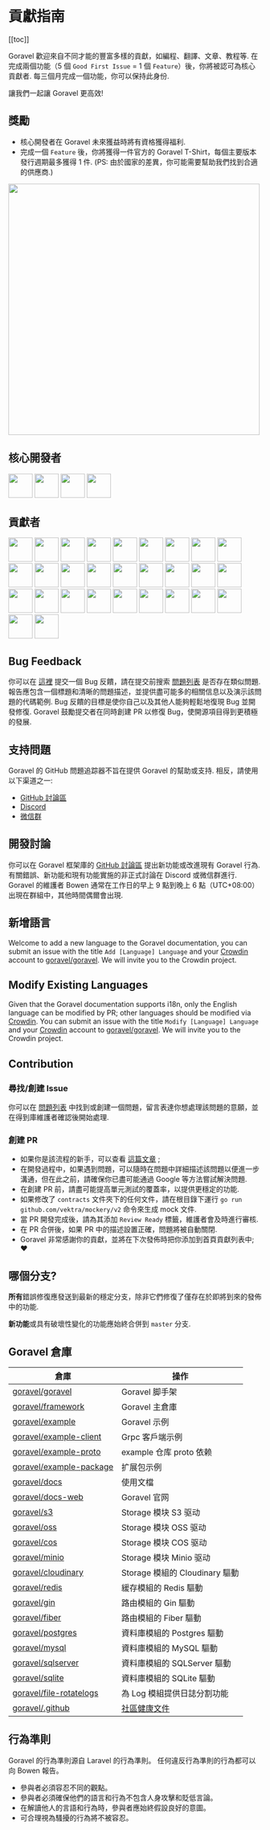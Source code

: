 # 貢獻指南

[[toc]]

Goravel 歡迎來自不同才能的豐富多樣的貢獻，如編程、翻譯、文章、教程等. 在完成兩個功能（5 個 `Good First Issue` = 1 個 `Feature`）後，你將被認可為核心貢獻者. 每三個月完成一個功能，你可以保持此身份.

讓我們一起讓 Goravel 更高效!

## 獎勵

- 核心開發者在 Goravel 未來獲益時將有資格獲得福利.
- 完成一個 `Feature` 後，你將獲得一件官方的 Goravel T-Shirt，每個主要版本發行週期最多獲得 1 件. (PS: 由於國家的差異，你可能需要幫助我們找到合適的供應商.)

<p align="left"><img src="/t-shirt.jpg" width="500"></p>

## 核心開發者

<div class="flex flex-wrap gap-2 mt-5" :class="$style.contributors"><a href="https://github.com/hwbrzzl" target="_blank"><img src="https://avatars.githubusercontent.com/u/24771476?v=4" width="48" height="48"></a>
<a href="https://github.com/DevHaoZi" target="_blank"><img src="https://avatars.githubusercontent.com/u/115467771?v=4" width="48" height="48"></a>
<a href="https://github.com/kkumar-gcc" target="_blank"><img src="https://avatars.githubusercontent.com/u/84431594?v=4" width="48" height="48"></a>
<a href="https://github.com/almas-x" target="_blank"><img src="https://avatars.githubusercontent.com/u/9382335?v=4" width="48" height="48"></a>
</div>

## 貢獻者

<div class="flex flex-wrap gap-2 mt-5" :class="$style.contributors"><a href="https://github.com/merouanekhalili" target="_blank"><img src="https://avatars.githubusercontent.com/u/1122628?v=4" width="48" height="48"></a>
<a href="https://github.com/hongyukeji" target="_blank"><img src="https://avatars.githubusercontent.com/u/23145983?v=4" width="48" height="48"></a>
<a href="https://github.com/sidshrivastav" target="_blank"><img src="https://avatars.githubusercontent.com/u/28773690?v=4" width="48" height="48"></a>
<a href="https://github.com/Juneezee" target="_blank"><img src="https://avatars.githubusercontent.com/u/20135478?v=4" width="48" height="48"></a>
<a href="https://github.com/dragoonchang" target="_blank"><img src="https://avatars.githubusercontent.com/u/1432336?v=4" width="48" height="48"></a>
<a href="https://github.com/dhanusaputra" target="_blank"><img src="https://avatars.githubusercontent.com/u/35093673?v=4" width="48" height="48"></a>
<a href="https://github.com/mauri870" target="_blank"><img src="https://avatars.githubusercontent.com/u/10168637?v=4" width="48" height="48"></a>
<a href="https://github.com/Marian0" target="_blank"><img src="https://avatars.githubusercontent.com/u/624592?v=4" width="48" height="48"></a>
<a href="https://github.com/ahmed3mar" target="_blank"><img src="https://avatars.githubusercontent.com/u/12982325?v=4" width="48" height="48"></a>
<a href="https://github.com/flc1125" target="_blank"><img src="https://avatars.githubusercontent.com/u/14297703?v=4" width="48" height="48"></a>
<a href="https://github.com/zzpwestlife" target="_blank"><img src="https://avatars.githubusercontent.com/u/12382180?v=4" width="48" height="48"></a>
<a href="https://github.com/juantarrel" target="_blank"><img src="https://avatars.githubusercontent.com/u/7213379?v=4" width="48" height="48"></a>
<a href="https://github.com/Kamandlou" target="_blank"><img src="https://avatars.githubusercontent.com/u/77993374?v=4" width="48" height="48"></a>
<a href="https://github.com/livghit" target="_blank"><img src="https://avatars.githubusercontent.com/u/108449432?v=4" width="48" height="48"></a>
<a href="https://github.com/jeff87218" target="_blank"><img src="https://avatars.githubusercontent.com/u/29706585?v=4" width="48" height="48"></a>
<a href="https://github.com/shayan-yousefi" target="_blank"><img src="https://avatars.githubusercontent.com/u/19957980?v=4" width="48" height="48"></a>
<a href="https://github.com/zxdstyle" target="_blank"><img src="https://avatars.githubusercontent.com/u/38398954?v=4" width="48" height="48"></a>
<a href="https://github.com/milwad-dev" target="_blank"><img src="https://avatars.githubusercontent.com/u/98118400?v=4" width="48" height="48"></a>
<a href="https://github.com/mdanialr" target="_blank"><img src="https://avatars.githubusercontent.com/u/48054961?v=4" width="48" height="48"></a>
<a href="https://github.com/KlassnayaAfrodita" target="_blank"><img src="https://avatars.githubusercontent.com/u/113383200?v=4" width="48" height="48"></a>
<a href="https://github.com/YlanzinhoY" target="_blank"><img src="https://avatars.githubusercontent.com/u/102574758?v=4" width="48" height="48"></a>
<a href="https://github.com/gouguoyin" target="_blank"><img src="https://avatars.githubusercontent.com/u/13517412?v=4" width="48" height="48"></a>
<a href="https://github.com/dzham" target="_blank"><img src="https://avatars.githubusercontent.com/u/10853451?v=4" width="48" height="48"></a>
<a href="https://github.com/praem90" target="_blank"><img src="https://avatars.githubusercontent.com/u/6235720?v=4" width="48" height="48"></a>
<a href="https://github.com/vendion" target="_blank"><img src="https://avatars.githubusercontent.com/u/145018?v=4" width="48" height="48"></a>
<a href="https://github.com/tzsk" target="_blank"><img src="https://avatars.githubusercontent.com/u/13273787?v=4" width="48" height="48"></a>
<a href="https://github.com/ycb1986" target="_blank"><img src="https://avatars.githubusercontent.com/u/12908032?v=4" width="48" height="48"></a>
<a href="https://github.com/BadJacky" target="_blank"><img src="https://avatars.githubusercontent.com/u/113529280?v=4" width="48" height="48"></a>
<a href="https://github.com/NiteshSingh17" target="_blank"><img src="https://avatars.githubusercontent.com/u/79739154?v=4" width="48" height="48"></a>

</div>

## Bug Feedback

你可以在 [這裡](https://github.com/goravel/goravel/issues/new?assignees=&labels=%E2%98%A2%EF%B8%8F+Bug%2Cbug&projects=&template=bug_report.yml&title=%F0%9F%90%9B+%5BBug%5D+) 提交一個 Bug 反饋，請在提交前搜索 [問題列表](https://github.com/goravel/goravel/issues?q=is%3Aissue) 是否存在類似問題. 報告應包含一個標題和清晰的問題描述，並提供盡可能多的相關信息以及演示該問題的代碼範例. Bug 反饋的目標是使你自己以及其他人能夠輕鬆地復現 Bug 並開發修復. Goravel 鼓勵提交者在同時創建 PR 以修復 Bug，使開源項目得到更積極的發展.

## 支持問題

Goravel 的 GitHub 問題追踪器不旨在提供 Goravel 的幫助或支持. 相反，請使用以下渠道之一:

- [GitHub 討論區](https://github.com/goravel/goravel/discussions)
- [Discord](https://github.com/goravel/goravel/tree/master#group)
- [微信群](https://github.com/goravel/goravel/blob/master/README_zh.md#%E7%BE%A4%E7%BB%84)

## 開發討論

你可以在 Goravel 框架庫的 [GitHub 討論區](https://github.com/goravel/goravel/discussions) 提出新功能或改進現有 Goravel 行為. 有關錯誤、新功能和現有功能實施的非正式討論在 Discord 或微信群進行. Goravel 的維護者 Bowen 通常在工作日的早上 9 點到晚上 6 點（UTC+08:00）出現在群組中，其他時間偶爾會出現.

## 新增語言

Welcome to add a new language to the Goravel documentation, you can submit an issue with the title `Add [Language] Language` and your [Crowdin](https://crowdin.com/) account to [goravel/goravel](https://github.com/goravel/goravel/issues/new). We will invite you to the Crowdin project.

## Modify Existing Languages

Given that the Goravel documentation supports i18n, only the English language can be modified by PR; other languages should be modified via [Crowdin](https://crowdin.com/). You can submit an issue with the title `Modify [Language] Language` and your [Crowdin](https://crowdin.com/) account to [goravel/goravel](https://github.com/goravel/goravel/issues/new). We will invite you to the Crowdin project.

## Contribution

### 尋找/創建 Issue

你可以在 [問題列表](https://github.com/goravel/goravel/issues) 中找到或創建一個問題，留言表達你想處理該問題的意願，並在得到庫維護者確認後開始處理.

### 創建 PR

- 如果你是該流程的新手，可以查看 [這篇文章](https://docs.github.com/en/get-started/quickstart/contributing-to-projects) ;
- 在開發過程中，如果遇到問題，可以隨時在問題中詳細描述該問題以便進一步溝通，但在此之前，請確保你已盡可能通過 Google 等方法嘗試解決問題.
- 在創建 PR 前，請盡可能提高單元測試的覆蓋率，以提供更穩定的功能.
- 如果修改了 `contracts` 文件夾下的任何文件，請在根目錄下運行 `go run github.com/vektra/mockery/v2` 命令來生成 mock 文件.
- 當 PR 開發完成後，請為其添加 `Review Ready` 標籤，維護者會及時進行審核.
- 在 PR 合併後，如果 PR 中的描述設置正確，問題將被自動關閉.
- Goravel 非常感謝你的貢獻，並將在下次發佈時把你添加到首頁貢獻列表中; ❤️

## 哪個分支?

**所有**錯誤修復應發送到最新的穩定分支，除非它們修復了僅存在於即將到來的發佈中的功能.

**新功能**或具有破壞性變化的功能應始終合併到 `master` 分支.

## Goravel 倉庫

| 倉庫                                                                    | 操作                                                                                                                                          |
| --------------------------------------------------------------------- | ------------------------------------------------------------------------------------------------------------------------------------------- |
| [goravel/goravel](https://github.com/goravel/goravel)                 | Goravel 脚手架                                                                                                                                 |
| [goravel/framework](https://github.com/goravel/framework)             | Goravel 主倉庫                                                                                                                                 |
| [goravel/example](https://github.com/goravel/example)                 | Goravel 示例                                                                                                                                  |
| [goravel/example-client](https://github.com/goravel/example-client)   | Grpc 客戶端示例                                                                                                                                  |
| [goravel/example-proto](https://github.com/goravel/example-proto)     | example 仓库 proto 依赖                                                                                                                         |
| [goravel/example-package](https://github.com/goravel/example-package) | 扩展包示例                                                                                                                                       |
| [goravel/docs](https://github.com/goravel/docs)                       | 使用文檔                                                                                                                                        |
| [goravel/docs-web](https://github.com/goravel/docs-web)               | Goravel 官网                                                                                                                                  |
| [goravel/s3](https://github.com/goravel/s3)                           | Storage 模块 S3 驱动                                                                                                                            |
| [goravel/oss](https://github.com/goravel/oss)                         | Storage 模块 OSS 驱动                                                                                                                           |
| [goravel/cos](https://github.com/goravel/cos)                         | Storage 模块 COS 驱动                                                                                                                           |
| [goravel/minio](https://github.com/goravel/minio)                     | Storage 模块 Minio 驱动                                                                                                                         |
| [goravel/cloudinary](https://github.com/goravel/cloudinary)           | Storage 模組的 Cloudinary 驅動                                                                                                                   |
| [goravel/redis](https://github.com/goravel/redis)                     | 緩存模組的 Redis 驅動                                                                                                                              |
| [goravel/gin](https://github.com/goravel/gin)                         | 路由模組的 Gin 驅動                                                                                                                                |
| [goravel/fiber](https://github.com/goravel/fiber)                     | 路由模組的 Fiber 驅動                                                                                                                              |
| [goravel/postgres](https://github.com/goravel/postgres)               | 資料庫模組的 Postgres 驅動                                                                                                                          |
| [goravel/mysql](https://github.com/goravel/mysql)                     | 資料庫模組的 MySQL 驅動                                                                                                                             |
| [goravel/sqlserver](https://github.com/goravel/sqlserver)             | 資料庫模組的 SQLServer 驅動                                                                                                                         |
| [goravel/sqlite](https://github.com/goravel/sqlite)                   | 資料庫模組的 SQLite 驅動                                                                                                                            |
| [goravel/file-rotatelogs](https://github.com/goravel/file-rotatelogs) | 為 Log 模組提供日誌分割功能                                                                                                                            |
| [goravel/.github](https://github.com/goravel/.github) | [社區健康文件](https://docs.github.com/en/communities/setting-up-your-project-for-healthy-contributions/creating-a-default-community-health-file) |

## 行為準則

Goravel 的行為準則源自 Laravel 的行為準則。 任何違反行為準則的行為都可以向 Bowen 報告。

- 參與者必須容忍不同的觀點。
- 參與者必須確保他們的語言和行為不包含人身攻擊和貶低言論。
- 在解讀他人的言語和行為時，參與者應始終假設良好的意圖。
- 可合理視為騷擾的行為將不被容忍。

<style module>
.contributors {
  img {
    border-radius: 50%;
  }
}

</style>
